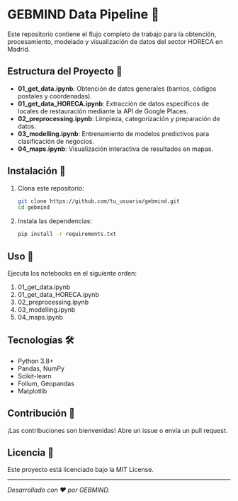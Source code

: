 
# GEBMIND Data Pipeline 🚀

Este repositorio contiene el flujo completo de trabajo para la obtención, procesamiento, modelado y visualización de datos del sector HORECA en Madrid.

## Estructura del Proyecto 📂

- **01_get_data.ipynb**: Obtención de datos generales (barrios, códigos postales y coordenadas).
- **01_get_data_HORECA.ipynb**: Extracción de datos específicos de locales de restauración mediante la API de Google Places.
- **02_preprocessing.ipynb**: Limpieza, categorización y preparación de datos.
- **03_modelling.ipynb**: Entrenamiento de modelos predictivos para clasificación de negocios.
- **04_maps.ipynb**: Visualización interactiva de resultados en mapas.

## Instalación 🔧

1. Clona este repositorio:
   ```bash
   git clone https://github.com/tu_usuario/gebmind.git
   cd gebmind
   ```
2. Instala las dependencias:
   ```bash
   pip install -r requirements.txt
   ```

## Uso 🚀

Ejecuta los notebooks en el siguiente orden:
1. 01_get_data.ipynb
2. 01_get_data_HORECA.ipynb
3. 02_preprocessing.ipynb
4. 03_modelling.ipynb
5. 04_maps.ipynb

## Tecnologías 🛠️

- Python 3.8+
- Pandas, NumPy
- Scikit-learn
- Folium, Geopandas
- Matplotlib

## Contribución 🤝

¡Las contribuciones son bienvenidas! Abre un issue o envía un pull request.

## Licencia 📄

Este proyecto está licenciado bajo la MIT License.

---

*Desarrollado con ❤️ por GEBMIND.*
